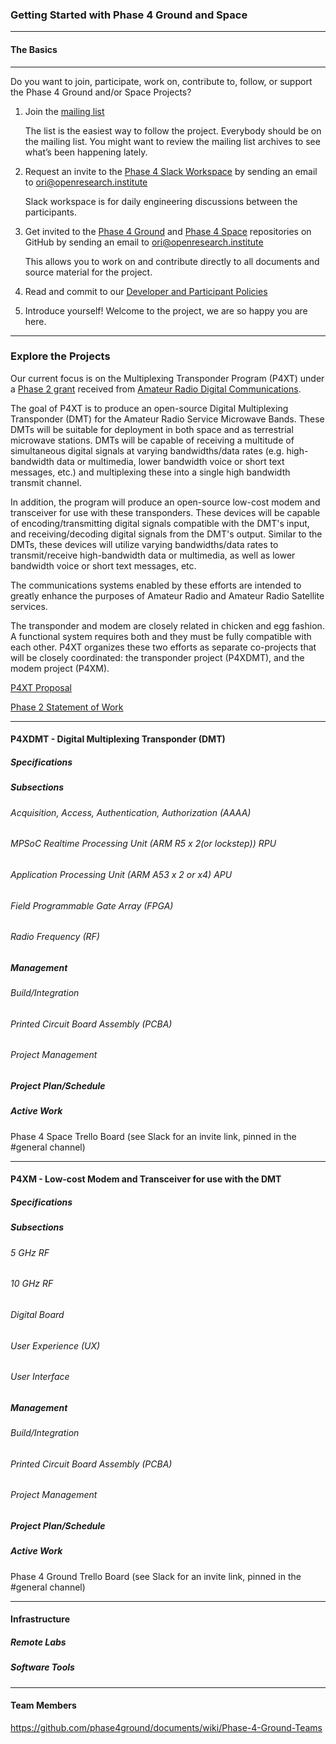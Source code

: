 ### Getting Started with Phase 4 Ground and Space
---
#### The Basics
---

Do you want to join, participate, work on, contribute to, follow, or support the Phase 4 Ground and/or Space Projects?

1. Join the [mailing list](http://lists.openresearch.institute/listinfo.cgi/ground-station-openresearch.institute)

    The list is the easiest way to follow the project. Everybody should be on the mailing list. You might want to review the mailing list archives to see what’s been happening lately.

2. Request an invite to the [Phase 4 Slack Workspace](https://phase4ground.slack.com/) by sending an email to ori@openresearch.institute

    Slack workspace is for daily engineering discussions between the participants.

3. Get invited to the [Phase 4 Ground](https://github.com/phase4ground) and [Phase 4 Space](https://github.com/phase4space) repositories on GitHub by sending an email to ori@openresearch.institute

    This allows you to work on and contribute directly to all documents and source material for the project.

4. Read and commit to our [Developer and Participant Policies](https://www.openresearch.institute/developer-and-participant-policies/)

5. Introduce yourself! Welcome to the project, we are so happy you are here.
---
### Explore the Projects

Our current focus is on the Multiplexing Transponder Program (P4XT) under a [Phase 2 grant](https://www.ampr.org/grants/grant-open-research-institute-p4xt-phase-2/) received from [Amateur Radio Digital Communications](https://www.ampr.org).

The goal of P4XT is to produce an open-source Digital Multiplexing Transponder (DMT) for the Amateur Radio Service Microwave Bands. These DMTs will be suitable for deployment in both space and as terrestrial microwave stations. DMTs will be capable of receiving a multitude of simultaneous digital signals at varying bandwidths/data rates (e.g. high-bandwidth data or multimedia, lower bandwidth voice or short text messages, etc.) and multiplexing these into a single high bandwidth transmit channel.

In addition, the program will produce an open-source low-cost modem and transceiver for use with these transponders. These devices will be capable of encoding/transmitting digital signals compatible with the DMT's input, and receiving/decoding digital signals from the DMT's output.  Similar to the DMTs, these devices will utilize varying bandwidths/data rates to transmit/receive high-bandwidth data or multimedia, as well as lower bandwidth voice or short text messages, etc.

The communications systems enabled by these efforts are intended to greatly enhance the purposes of Amateur Radio and Amateur Radio Satellite services.

The transponder and modem are closely related in chicken and egg fashion. A functional system requires both and they must be fully compatible with each other. P4XT organizes these two efforts as separate co-projects that will be closely coordinated: the transponder project (P4XDMT), and the modem project (P4XM).

[P4XT Proposal](https://www.openresearch.institute/wp-content/uploads/2020/01/p4xt_proposal.pdf)

[Phase 2 Statement of Work](https://www.ampr.org/wp-content/uploads/Proposal-ORI-P4XT-phase-2.pdf)


---
#### P4XDMT - Digital Multiplexing Transponder (DMT)

##### Specifications

##### Subsections

###### Acquisition, Access, Authentication, Authorization (AAAA)

###### MPSoC Realtime Processing Unit (ARM R5 x 2(or lockstep)) RPU

###### Application Processing Unit (ARM A53 x 2 or x4) APU

###### Field Programmable Gate Array (FPGA)

###### Radio Frequency (RF)

##### Management

###### Build/Integration

###### Printed Circuit Board Assembly (PCBA)

###### Project Management

##### Project Plan/Schedule

##### Active Work
Phase 4 Space Trello Board (see Slack for an invite link, pinned in the #general channel)

---
#### P4XM - Low-cost Modem and Transceiver for use with the DMT

##### Specifications

##### Subsections

###### 5 GHz RF

###### 10 GHz RF

###### Digital Board

###### User Experience (UX)

###### User Interface

##### Management

###### Build/Integration

###### Printed Circuit Board Assembly (PCBA)

###### Project Management

##### Project Plan/Schedule

##### Active Work
Phase 4 Ground Trello Board (see Slack for an invite link, pinned in the #general channel)

---
#### Infrastructure

##### Remote Labs

##### Software Tools

---
#### Team Members
https://github.com/phase4ground/documents/wiki/Phase-4-Ground-Teams
